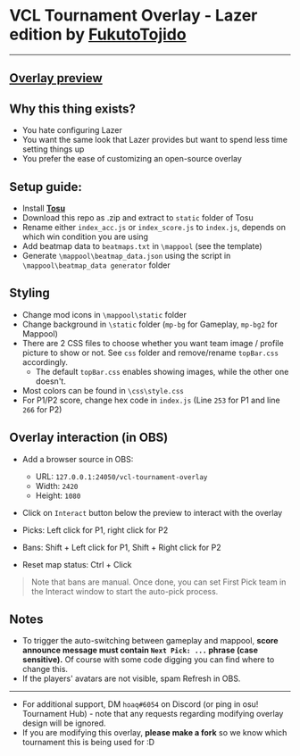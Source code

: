 # VCL Tournament Overlay - Lazer edition by [FukutoTojido](https://github.com/FukutoTojido)
___
## [**Overlay preview**](https://www.twitch.tv/videos/1445278730?collection=vyL2iPlp4xYysw&t=00h11m56s)

## Why this thing exists?
- You hate configuring Lazer
- You want the same look that Lazer provides but want to spend less time setting things up
- You prefer the ease of customizing an open-source overlay

## Setup guide:
- Install [**Tosu**](https://github.com/KotRikD/tosu/releases/latest)
- Download this repo as .zip and extract to `static` folder of Tosu
- Rename either `index_acc.js` or `index_score.js` to `index.js`, depends on which win condition you are using
- Add beatmap data to `beatmaps.txt` in `\mappool` (see the template)
- Generate `\mappool\beatmap_data.json` using the script in `\mappool\beatmap_data generator` folder

## Styling
- Change mod icons in `\mappool\static` folder
- Change background in `\static` folder (`mp-bg` for Gameplay, `mp-bg2` for Mappool)
- There are 2 CSS files to choose whether you want team image / profile picture to show or not. See `css` folder and remove/rename `topBar.css` accordingly.
	- The default `topBar.css` enables showing images, while the other one doesn't.
- Most colors can be found in `\css\style.css`
- For P1/P2 score, change hex code in `index.js` (Line `253` for P1 and line `266` for P2)

## Overlay interaction (in OBS)
- Add a browser source in OBS:
  - URL: `127.0.0.1:24050/vcl-tournament-overlay`
  - Width: `2420`
  - Height: `1080`

- Click on `Interact` button below the preview to interact with the overlay
- Picks: Left click for P1, right click for P2
- Bans: Shift + Left click for P1, Shift + Right click for P2
- Reset map status: Ctrl + Click
> Note that bans are manual. Once done, you can set First Pick team in the Interact window to start the auto-pick process.

## Notes
- To trigger the auto-switching between gameplay and mappool, **score announce message must contain `Next Pick: ...` phrase (case sensitive).** Of course with some code digging you can find where to change this.
- If the players' avatars are not visible, spam Refresh in OBS.
___
- For additional support, DM `hoaq#6054` on Discord (or ping in osu! Tournament Hub) - note that any requests regarding modifying overlay design will be ignored.
- If you are modifying this overlay, **please make a fork** so we know which tournament this is being used for :D
